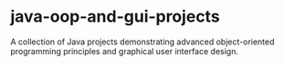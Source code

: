 # java-oop-and-gui-projects
A collection of Java projects demonstrating advanced object-oriented programming principles and graphical user interface design.
